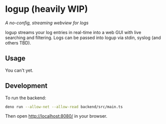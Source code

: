 # logup (heavily WIP)

_A no-config, streaming webview for logs_

logup streams your log entries in real-time into a web GUI with live searching and filtering. Logs can be passed into logup via stdin, syslog (and others TBD).

## Usage

You can't yet.

## Development

To run the backend:

```sh
deno run --allow-net --allow-read backend/src/main.ts
```

Then open [http://localhost:8080/](http://localhost:8080/) in your browser.
